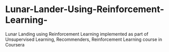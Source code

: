 # Lunar-Lander-Using-Reinforcement-Learning-

Lunar Landing using Reinforcement Learning implemented as part of Unsupervised Learning, Recommenders, Reinforcement Learning course in Coursera



